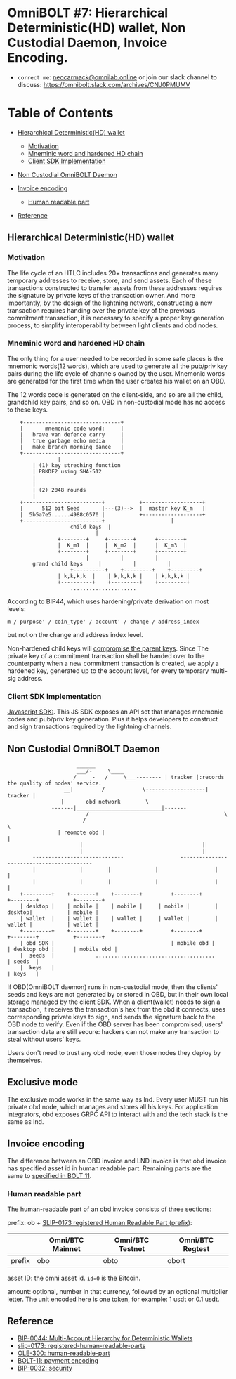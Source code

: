 # OmniBOLT #7: Hierarchical Deterministic(HD) wallet, Non Custodial Daemon, Invoice Encoding.

* `correct me`: neocarmack@omnilab.online  or join our slack channel to discuss:  https://omnibolt.slack.com/archives/CNJ0PMUMV

# Table of Contents
 * [Hierarchical Deterministic(HD) wallet](#hierarchical-deterministichd-wallet)
 	* [Motivation](#motivation)
 	* [Mneminic word and hardened HD chain](#mneminic-word-and-hardened-hd-chain) 
	* [Client SDK Implementation](#client-sdk-implementation)
 * [Non Custodial OmniBOLT Daemon](#non-custodial-omnibolt-daemon)
 

 * [Invoice encoding](https://github.com/omnilaboratory/OmniBOLT-spec/blob/master/OmniBOLT-07-Hierarchical-Deterministic-(HD)-wallet.md#invoice-encoding)
 	* [Human readable part](https://github.com/omnilaboratory/OmniBOLT-spec/blob/master/OmniBOLT-07-Hierarchical-Deterministic-(HD)-wallet.md#human-readable-part)
 * [Reference](https://github.com/omnilaboratory/OmniBOLT-spec/blob/master/OmniBOLT-07-Hierarchical-Deterministic-(HD)-wallet.md#reference)
 

## Hierarchical Deterministic(HD) wallet

### Motivation

The life cycle of an HTLC includes 20+ transactions and generates many temporary addresses to receive, store, and send assets. Each of these transactions constructed to transfer assets from these addresses requires the signature by private keys of the transaction owner. And more importantly, by the design of the lightning network, constructing a new transaction requires handing over the private key of the previous commitment transaction, it is necessary to specify a proper key generation process, to simplify interoperability between light clients and obd nodes.  
 


### Mneminic word and hardened HD chain

The only thing for a user needed to be recorded in some safe places is the mnemonic words(12 words), which are used to generate all the pub/priv key pairs during the life cycle of channels owned by the user. Mnemonic words are generated for the first time when the user creates his wallet on an OBD.  

The 12 words code is generated on the client-side, and so are all the child, grandchild key pairs, and so on. OBD in non-custodial mode has no access to these keys.  


```
    +-------------------------------+  
    |       mnemonic code word:     |  
    |   brave van defence carry     |  
    |   true garbage echo media     |  
    |   make branch morning dance   |  
    +-------------------------------+  
                |
		| (1) key streching function 
		| PBKDF2 using SHA-512
		|
		|
		| (2) 2048 rounds 
		| 
    +-------------------------+           +-------------------+                                
    |      512 bit Seed       |---(3)-->  |  master key K_m   |
    |  5b5a7e5......4988c0570 |           +-------------------+
    +-------------------------+                     |
 					child keys  | 
						    | 
   				+--------+     +--------+      +--------+
   				|  K_m1  |     |  K_m2  |      |  K_m3  |	
   				+--------+     +--------+      +--------+
    				     |		    | 		   |  
 		grand child keys     |		    |   	   |  
			        +----------+    +---------+    +---------+ 
				| k,k,k,k  |    | k,k,k,k |    | k,k,k,k |	
				+----------+    +---------+    +---------+
					.....................
```  

According to BIP44, which uses hardening/private derivation on most levels:  

`m / purpose' / coin_type' / account' / change / address_index`

but not on the change and address index level.  

Non-hardened child keys will [compromise the parent keys](https://github.com/bitcoin/bips/blob/master/bip-0032.mediawiki#security). Since The private key of a commitment transaction shall be handed over to the counterparty when a new commitment transaction is created, we apply a hardened key, generated up to the account level, for every temporary multi-sig address.  


### Client SDK Implementation

[Javascript SDK:](https://github.com/omnilaboratory/DebuggingTool/tree/master/sdk). This JS SDK exposes an API set that manages mnemonic codes and pub/priv key generation. Plus it helps developers to construct and sign transactions required by the lightning channels.  


## Non Custodial OmniBOLT Daemon
 

```
					  ______                             
				      ___/-     \____
				     /     -   /     \___-------- | tracker |:records the quality of nodes' service.  
				  __|         /            \-------------------| tracker |  
				 |       obd network        \   
			  -------|___________________________|-------   
                         /                                           \   
                        /                                             \   
                | reomote obd |                                       |
                       |		                              |    
                       |		                              |    
        -----------------------------                  ------------------------------------------  
        |              |	    |   	       |                  |                     |  
        |              |	    |   	       |                  |                     |  
    +---------+    +--------+    +--------+         +--------+        +--------+           +--------+  
    | desktop |    | mobile |    | mobile |	    | mobile |        | desktop|           | mobile |  
    | wallet  |    | wallet |    | wallet |	    | wallet |        | wallet |           | wallet |  
    +---------+    +--------+    +--------+         +--------+        +--------+           +--------+  
    | obd SDK |                                     | mobile obd |    | desktop obd |      | mobile obd |  
    |  seeds  |             ......................................                         | seeds  |  
    |  keys   |                                                                            | keys   |  

```

If OBD(OmniBOLT daemon) runs in non-custodial mode, then the clients' seeds and keys are not generated by or stored in OBD, but in their own local storage managed by the client SDK. When a client(wallet) needs to sign a transaction, it receives the transaction's hex from the obd it connects, uses corresponding private keys to sign, and sends the signature back to the OBD node to verify. Even if the OBD server has been compromised, users' transaction data are still secure: hackers can not make any transaction to steal without users' keys.  


Users don't need to trust any obd node, even those nodes they deploy by themselves.



## Exclusive mode
The exclusive mode works in the same way as lnd. Every user MUST run his private obd node, which manages and stores all his keys. For application integrators, obd exposes GRPC API to interact with and the tech stack is the same as lnd.   

## Invoice encoding

The difference between an OBD invoice and LND invoice is that obd invoice has specified asset id in human readable part. Remaining parts are the same to [specified in BOLT 11](https://github.com/lightningnetwork/lightning-rfc/blob/master/11-payment-encoding.md#bolt-11-invoice-protocol-for-lightning-payments).


### Human readable part

The human-readable part of an obd invoice consists of three sections:

prefix: ob + [SLIP-0173 registered Human Readable Part (prefix)](https://github.com/satoshilabs/slips/blob/master/slip-0173.md#registered-human-readable-parts):  
<!-- obo for Omni/BTC mainnet, obto for Omni/BTC testnet, obort for Omni/BTC regtest   -->

|          |  Omni/BTC Mainnet  |  Omni/BTC Testnet  |  Omni/BTC Regtest  |
|----------|  ----------------  |  ----------------  |  ----------------  |
|  prefix  |       obo 		| 	obto 	     |       obort 	  |
 

asset ID: the omni asset id. `id=0` is the Bitcoin. 

amount: optional, number in that currency, followed by an optional multiplier letter. The unit encoded here is one token, for example: 1 usdt or 0.1 usdt.  

## Reference

* [BIP-0044: Multi-Account Hierarchy for Deterministic Wallets](https://github.com/bitcoin/bips/blob/master/bip-0044.mediawiki)
* [slip-0173: registered-human-readable-parts](https://github.com/satoshilabs/slips/blob/master/slip-0173.md#registered-human-readable-parts)
* [OLE-300: human-readable-part](https://github.com/OmniLayer/Documentation/blob/master/OLEs/ole-300.adoc#human-readable-part)
* [BOLT-11: payment encoding](https://github.com/lightningnetwork/lightning-rfc/blob/master/11-payment-encoding.md#bolt-11-invoice-protocol-for-lightning-payments)
* [BIP-0032: security](https://github.com/bitcoin/bips/blob/master/bip-0032.mediawiki#security)
 
